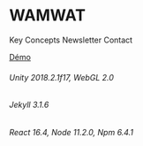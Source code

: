 # WAMWAT
Key Concepts
Newsletter
Contact

[Démo](https://julien-conan.github.io/wamwat.com/)

###### Unity 2018.2.1f17, WebGL 2.0
###### Jekyll 3.1.6
###### React 16.4, Node 11.2.0, Npm 6.4.1
